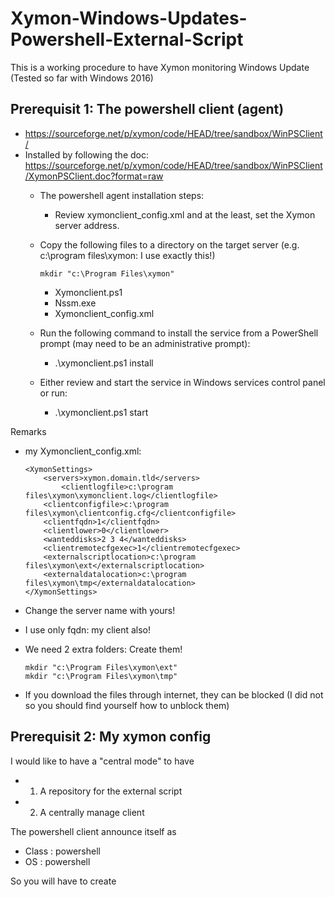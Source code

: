# Xymon-Windows-Updates-Powershell-External-Script

This is a working procedure to have Xymon monitoring Windows Update
(Tested so far with Windows 2016)

## Prerequisit 1: The powershell client (agent)
- https://sourceforge.net/p/xymon/code/HEAD/tree/sandbox/WinPSClient/ 
- Installed by following the doc: https://sourceforge.net/p/xymon/code/HEAD/tree/sandbox/WinPSClient/XymonPSClient.doc?format=raw
    - The powershell agent installation steps: 
        - Review xymonclient_config.xml and at the least, set the Xymon server address.
    -	Copy the following files to a directory on the target server (e.g. c:\program files\xymon: I use exactly this!) 

        ```
        mkdir "c:\Program Files\xymon"
        ```

        - Xymonclient.ps1
        - Nssm.exe
        - Xymonclient_config.xml
    -	Run the following command to install the service from a PowerShell prompt (may need to be an administrative prompt):
        - .\xymonclient.ps1 install
    -	Either review and start the service in Windows services control panel or run:
        - .\xymonclient.ps1 start

Remarks
- my Xymonclient_config.xml:

    ```
    <XymonSettings>
	    <servers>xymon.domain.tld</servers>
            <clientlogfile>c:\program files\xymon\xymonclient.log</clientlogfile>
	    <clientconfigfile>c:\program files\xymon\clientconfig.cfg</clientconfigfile>
	    <clientfqdn>1</clientfqdn>
	    <clientlower>0</clientlower>
	    <wanteddisks>2 3 4</wanteddisks>
	    <clientremotecfgexec>1</clientremotecfgexec>
	    <externalscriptlocation>c:\program files\xymon\ext</externalscriptlocation>
	    <externaldatalocation>c:\program files\xymon\tmp</externaldatalocation>
    </XymonSettings>
    ```

- Change the server name with yours!  
- I use only fqdn: my client also! 
- We need 2 extra folders: Create them!

    ```
    mkdir "c:\Program Files\xymon\ext"
    mkdir "c:\Program Files\xymon\tmp"
    ```

- If you download the files through internet, they can be blocked (I did not so you should find yourself how to unblock them)

## Prerequisit 2: My xymon config
I would like to have a "central mode" to have 
- 1. A repository for the external script
- 2. A centrally manage client

The powershell client announce itself as 
- Class : powershell
- OS    : powershell

So you will have to create 
